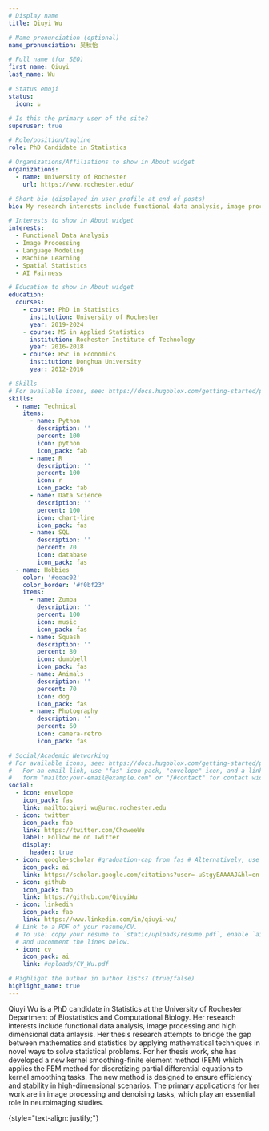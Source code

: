 ```yaml
---
# Display name
title: Qiuyi Wu

# Name pronunciation (optional)
name_pronunciation: 吴秋怡

# Full name (for SEO)
first_name: Qiuyi
last_name: Wu

# Status emoji
status:
  icon: ☕️

# Is this the primary user of the site?
superuser: true

# Role/position/tagline
role: PhD Candidate in Statistics

# Organizations/Affiliations to show in About widget
organizations:
  - name: University of Rochester
    url: https://www.rochester.edu/

# Short bio (displayed in user profile at end of posts)
bio: My research interests include functional data analysis, image processing and high dimensional data anlaysis.

# Interests to show in About widget
interests:
  - Functional Data Analysis
  - Image Processing
  - Language Modeling
  - Machine Learning
  - Spatial Statistics
  - AI Fairness

# Education to show in About widget
education:
  courses:
    - course: PhD in Statistics
      institution: University of Rochester
      year: 2019-2024
    - course: MS in Applied Statistics
      institution: Rochester Institute of Technology
      year: 2016-2018
    - course: BSc in Economics
      institution: Donghua University
      year: 2012-2016

# Skills
# For available icons, see: https://docs.hugoblox.com/getting-started/page-builder/#icons
skills:
  - name: Technical
    items:
      - name: Python
        description: ''
        percent: 100
        icon: python
        icon_pack: fab
      - name: R
        description: ''
        percent: 100
        icon: r
        icon_pack: fab
      - name: Data Science
        description: ''
        percent: 100
        icon: chart-line
        icon_pack: fas
      - name: SQL
        description: ''
        percent: 70
        icon: database
        icon_pack: fas
  - name: Hobbies
    color: '#eeac02'
    color_border: '#f0bf23'
    items:
      - name: Zumba
        description: ''
        percent: 100
        icon: music
        icon_pack: fas
      - name: Squash
        description: ''
        percent: 80
        icon: dumbbell
        icon_pack: fas
      - name: Animals
        description: ''
        percent: 70
        icon: dog
        icon_pack: fas
      - name: Photography
        description: ''
        percent: 60
        icon: camera-retro
        icon_pack: fas

# Social/Academic Networking
# For available icons, see: https://docs.hugoblox.com/getting-started/page-builder/#icons
#   For an email link, use "fas" icon pack, "envelope" icon, and a link in the
#   form "mailto:your-email@example.com" or "/#contact" for contact widget.
social:
  - icon: envelope
    icon_pack: fas
    link: mailto:qiuyi_wu@urmc.rochester.edu
  - icon: twitter
    icon_pack: fab
    link: https://twitter.com/ChoweeWu
    label: Follow me on Twitter
    display:
      header: true
  - icon: google-scholar #graduation-cap from fas # Alternatively, use `google-scholar` icon from `ai` icon pack
    icon_pack: ai
    link: https://scholar.google.com/citations?user=-uStgyEAAAAJ&hl=en
  - icon: github
    icon_pack: fab
    link: https://github.com/QiuyiWu
  - icon: linkedin
    icon_pack: fab
    link: https://www.linkedin.com/in/qiuyi-wu/
  # Link to a PDF of your resume/CV.
  # To use: copy your resume to `static/uploads/resume.pdf`, enable `ai` icons in `params.yaml`,
  # and uncomment the lines below.
  - icon: cv
    icon_pack: ai
    link: #uploads/CV_Wu.pdf

# Highlight the author in author lists? (true/false)
highlight_name: true
---
```


Qiuyi Wu is a PhD candidate in Statistics at the University of Rochester Department of Biostatistics and Computational Biology. Her research interests include functional data analysis, image processing and high dimensional data anlaysis. Her thesis research attempts to bridge the gap between mathematics and statistics by applying mathematical techniques in novel ways to solve statistical problems. For her thesis work, she has developed a new kernel smoothing-finite element method (FEM) which applies the FEM method for discretizing partial differential equations to kernel smoothing tasks. The new method is designed to ensure efficiency and stability in high-dimensional scenarios. The primary applications for her work are in image processing and denoising tasks, which play an essential role in neuroimaging studies.


{style="text-align: justify;"}
